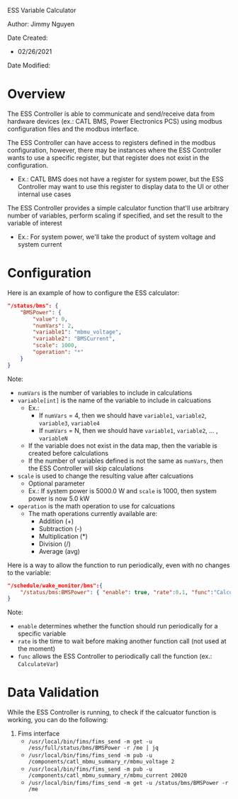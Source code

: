 ESS Variable Calculator

Author: Jimmy Nguyen

Date Created: 
* 02/26/2021

Date Modified: 

# Overview
The ESS Controller is able to communicate and send/receive data from hardware devices (ex.: CATL BMS, Power Electronics PCS) using modbus configuration files and the modbus interface.  

The ESS Controller can have access to registers defined in the modbus configuration, however, there may be instances where the ESS Controller wants to use a specific register, but that register does not exist in the configuration.
* Ex.: CATL BMS does not have a register for system power, but the ESS Controller may want to use this register to display data to the UI or other internal use cases  

The ESS Controller provides a simple calculator function that'll use arbitrary number of variables, perform scaling if specified, and set the result to the variable of interest  
* Ex.: For system power, we'll take the product of system voltage and system current

# Configuration
Here is an example of how to configure the ESS calculator:
```json
"/status/bms": {
    "BMSPower": {
        "value": 0,
        "numVars": 2,
        "variable1": "mbmu_voltage",
        "variable2": "BMSCurrent",
        "scale": 1000,
        "operation": "*"
    }
}
```
Note:  
* `numVars` is the number of variables to include in calculations
* `variable[int]` is the name of the variable to include in calcuations
  * Ex.: 
    * If `numVars` = 4, then we should have `variable1`, `variable2`, `variable3`, `variable4`
    * If `numVars` = N, then we should have `variable1`, `variable2`, ... , `variableN`
  * If the variable does not exist in the data map, then the variable is created before calculations
  * If the number of variables defined is not the same as `numVars`, then the ESS Controller will skip calculations
* `scale` is used to change the resulting value after calcuations
  * Optional parameter
  * Ex.: If system power is 5000.0 W and `scale` is 1000, then system power is now 5.0 kW
* `operation` is the math operation to use for calcuations
  * The math operations currently available are:
    * Addition (+)
    * Subtraction (-)
    * Multiplication (*)
    * Division (/)
    * Average (avg)


Here is a way to allow the function to run periodically, even with no changes to the variable: 
```json
"/schedule/wake_monitor/bms":{
    "/status/bms:BMSPower": { "enable": true, "rate":0.1, "func":"CalculateVar"}
}
```
Note:
* `enable` determines whether the function should run periodically for a specific variable
* `rate` is the time to wait before making another function call (not used at the moment)
* `func` allows the ESS Controller to periodically call the function (ex.: `CalculateVar`)

# Data Validation
While the ESS Controller is running, to check if the calcuator function is working, you can do the following:
1. Fims interface
    * `/usr/local/bin/fims/fims_send -m get -u /ess/full/status/bms/BMSPower -r /me | jq`
    * `/usr/local/bin/fims/fims_send -m pub -u /components/catl_mbmu_summary_r/mbmu_voltage 2`
    * `/usr/local/bin/fims/fims_send -m pub -u /components/catl_mbmu_summary_r/mbmu_current 20020`
    * `/usr/local/bin/fims/fims_send -m get -u /status/bms/BMSPower -r /me`
